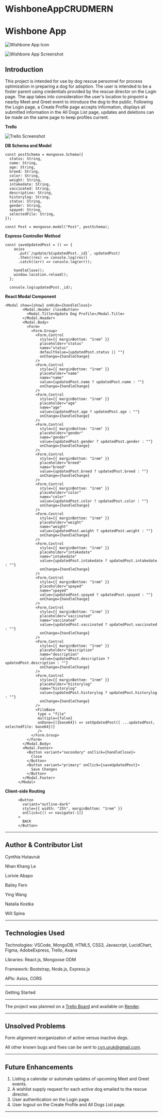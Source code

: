 # WishboneAppCRUDMERN

# Wishbone App

![Wishbone App Icon](https://github.com/chutauruk/WishboneAppCRUDMERN/blob/main/client/src/icons/WishboneIcon.jpg)

![Wishbone App Screenshot](https://github.com/chutauruk/WishboneAppCRUDMERN/blob/main/client/src/icons/wishboness.JPG)

## Introduction

This project is intended for use by dog rescue personnel for process optimization in preparing a dog for adoption. The user is intended to be a foster parent using credentials provided by the rescue director on the Login page. The app takes into consideration the user's location to pinpoint a nearby Meet and Greet event to introduce the dog to the public. Following the Login page, a Create Profile page accepts information, displays all submitted information in the All Dogs List page, updates and deletions can be made on the same page to keep profiles current.

**Trello**

![Trello Screenshot](https://github.com/chutauruk/WishboneAppCRUDMERN/blob/main/client/src/icons/TrelloSS.JPG)

**DB Schema and Model**

```
const postSchema = mongoose.Schema({
  status: String,
  name: String,
  age: String,
  breed: String,
  color: String,
  weight: String,
  intakedate: String,
  vaccinated: String,
  description: String,
  historylog: String,
  status: String,
  gender: String,
  spayed: String,
  selectedFile: String,
});

const Post = mongoose.model("Post", postSchema);
```

**Express Controller Method**

```
const saveUpdatedPost = () => {
    axios
      .put(`/update/${updatedPost._id}`, updatedPost)
      .then((res) => console.log(res))
      .catch((err) => console.log(err));

    handleClose();
    window.location.reload();
  };

  console.log(updatedPost._id);
```

**React Modal Component**

```
<Modal show={show} onHide={handleClose}>
        <Modal.Header closeButton>
          <Modal.Title>Update Dog Profile</Modal.Title>
        </Modal.Header>
        <Modal.Body>
          <Form>
            <Form.Group>
              <Form.Control
                style={{ marginBottom: "1rem" }}
                placeholder="status"
                name="status"
                defaultValue={updatedPost.status || ""}
                onChange={handleChange}
              />
              <Form.Control
                style={{ marginBottom: "1rem" }}
                placeholder="name"
                name="name"
                value={updatedPost.name ? updatedPost.name : ""}
                onChange={handleChange}
              />
              <Form.Control
                style={{ marginBottom: "1rem" }}
                placeholder="age"
                name="age"
                value={updatedPost.age ? updatedPost.age : ""}
                onChange={handleChange}
              />
              <Form.Control
                style={{ marginBottom: "1rem" }}
                placeholder="gender"
                name="gender"
                value={updatedPost.gender ? updatedPost.gender : ""}
                onChange={handleChange}
              />
              <Form.Control
                style={{ marginBottom: "1rem" }}
                placeholder="breed"
                name="breed"
                value={updatedPost.breed ? updatedPost.breed : ""}
                onChange={handleChange}
              />
              <Form.Control
                style={{ marginBottom: "1rem" }}
                placeholder="color"
                name="color"
                value={updatedPost.color ? updatedPost.color : ""}
                onChange={handleChange}
              />
              <Form.Control
                style={{ marginBottom: "1rem" }}
                placeholder="weight"
                name="weight"
                value={updatedPost.weight ? updatedPost.weight : ""}
                onChange={handleChange}
              />
              <Form.Control
                style={{ marginBottom: "1rem" }}
                placeholder="intakedate"
                name="intakedate"
                value={updatedPost.intakedate ? updatedPost.intakedate : ""}
                onChange={handleChange}
              />
              <Form.Control
                style={{ marginBottom: "1rem" }}
                placeholder="spayed"
                name="spayed"
                value={updatedPost.spayed ? updatedPost.spayed : ""}
                onChange={handleChange}
              />
              <Form.Control
                style={{ marginBottom: "1rem" }}
                placeholder="vaccinated"
                name="vaccinated"
                value={updatedPost.vaccinated ? updatedPost.vaccinated : ""}
                onChange={handleChange}
              />
              <Form.Control
                style={{ marginBottom: "1rem" }}
                placeholder="description"
                name="description"
                value={updatedPost.description ? updatedPost.description : ""}
                onChange={handleChange}
              />
              <Form.Control
                style={{ marginBottom: "1rem" }}
                placeholder="historylog"
                name="historylog"
                value={updatedPost.historylog ? updatedPost.historylog : ""}
                onChange={handleChange}
              />
              <FileBase
               type = "file"
               multiple={false}
               onDone={({base64}) => setUpdatedPost({ ...updatedPost, selectedFile: base64})}
               />
            </Form.Group>
          </Form>
        </Modal.Body>
        <Modal.Footer>
          <Button variant="secondary" onClick={handleClose}>
            Close
          </Button>
          <Button variant="primary" onClick={saveUpdatedPost}>
            Save Changes
          </Button>
        </Modal.Footer>
      </Modal>
```

**Client-side Routing**

```
      <Button
        variant="outline-dark"
        style={{ width: "25%", marginBottom: "1rem" }}
        onClick={() => navigate(-1)}
      >
        BACK
      </Button>
```

---

## Author & Contributor List

Cynthia Hutauruk

Nhan Khang Le

Lorivie Abapo

Bailey Fern

Ying Wang

Natalia Kostka

Will Spina

---

## Technologies Used

Technologies:
VSCode, MongoDB, HTML5, CSS3, Javascript, LucidChart, Figma, AdobeExpress, Trello, Asana

Libraries:
React.js, Mongoose ODM

Framework:
Bootstrap, Node.js, Express.js

APIs:
Axios, CORS

---

Getting Started

---

The project was planned on a [Trello Board](https://trello.com/b/zqqBSEoa/wishbone-mern-app) and available on [Render](https://wishboneapp.onrender.com/).

---

## Unsolved Problems

Form alignment reorganization of active versus inactive dogs.

All other known bugs and fixes can be sent to [cyn.uruk@gmail.com](cyn.uruk@gmail.com).

---

## Future Enhancements

1. Listing a calendar or automate updates of upcoming Meet and Greet events.
2. A wishlist supply request for each active dog emailed to the rescue director.
3. User authentication on the Login page.
4. User logout on the Create Profile and All Dogs List page.

---

